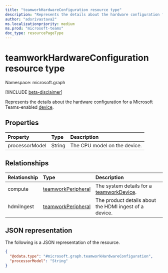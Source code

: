 ```yaml
---
title: "teamworkHardwareConfiguration resource type"
description: "Represents the details about the hardware configuration for a Microsoft Teams-enabled device."
author: "adsrivastava2"
ms.localizationpriority: medium
ms.prod: "microsoft-teams"
doc_type: resourcePageType
---
```


# teamworkHardwareConfiguration resource type

Namespace: microsoft.graph

[!INCLUDE [beta-disclaimer](../../includes/beta-disclaimer.md)]

Represents the details about the hardware configuration for a Microsoft Teams-enabled [device](../resources/teamworkdevice.md).

## Properties
|Property|Type|Description|
|:---|:---|:---|
|processorModel|String|The CPU model on the device.|

## Relationships
|Relationship|Type|Description|
|:---|:---|:---|
|compute|[teamworkPeripheral](../resources/teamworkperipheral.md)|The system details for a [teamworkDevice](../resources/teamworkdevice.md).|
|hdmiIngest|[teamworkPeripheral](../resources/teamworkperipheral.md)|The product details about the HDMI ingest of a device.|

## JSON representation
The following is a JSON representation of the resource.
<!-- {
  "blockType": "resource",
  "@odata.type": "microsoft.graph.teamworkHardwareConfiguration"
}
-->
``` json
{
  "@odata.type": "#microsoft.graph.teamworkHardwareConfiguration",
  "processorModel": "String"
}
```

